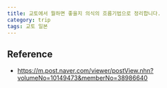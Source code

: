 ```yaml
---
title: 교토에서 뭘하면 좋을지 의식의 흐름기법으로 정리합니다.
category: trip
tags: 교토 일본
---
```




## Reference

- https://m.post.naver.com/viewer/postView.nhn?volumeNo=10149473&memberNo=38986640